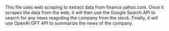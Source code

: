 This file uses web scraping to extract data from finance.yahoo.com. 
Once it scrapes the data from the web, it will then use the Google Search API to search for any news reagrding the company from the stock.
Finally, it will use OpenAI GPT API to summarize the news of the company.

